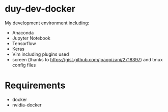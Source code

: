 # duy-dev-docker

My development environment including:

- Anaconda
- Jupyter Notebook
- Tensorflow
- Keras
- Vim including plugins used
- screen (thanks to https://gist.github.com/joaopizani/2718397) and tmux config files

# Requirements

- docker
- nvidia-docker
